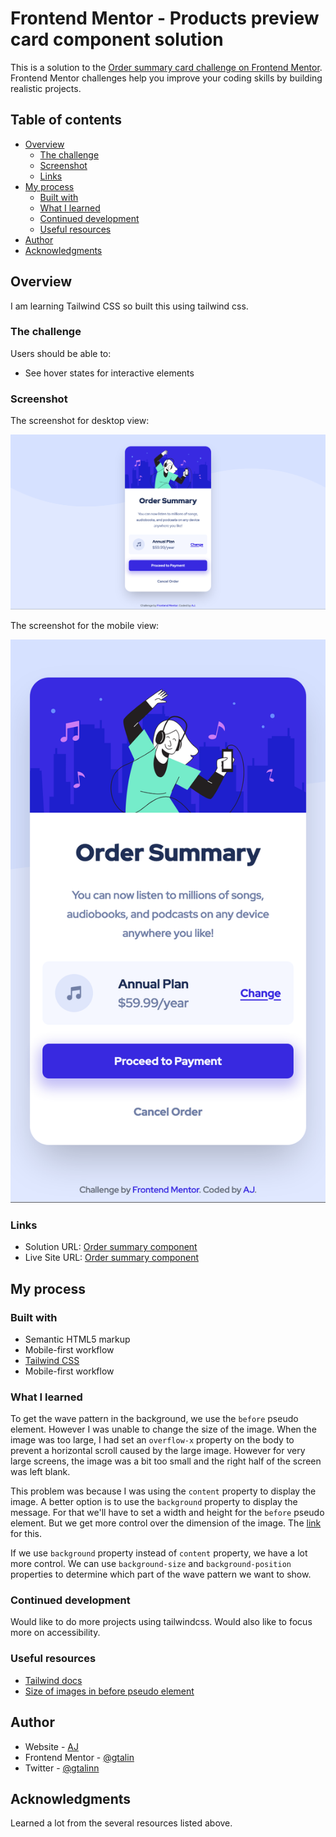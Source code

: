 # Frontend Mentor - Products preview card component solution

This is a solution to the [Order summary card challenge on Frontend Mentor](https://www.frontendmentor.io/challenges/order-summary-component-QlPmajDUj). Frontend Mentor challenges help you improve your coding skills by building realistic projects.

## Table of contents

- [Overview](#overview)
  - [The challenge](#the-challenge)
  - [Screenshot](#screenshot)
  - [Links](#links)
- [My process](#my-process)
  - [Built with](#built-with)
  - [What I learned](#what-i-learned)
  - [Continued development](#continued-development)
  - [Useful resources](#useful-resources)
- [Author](#author)
- [Acknowledgments](#acknowledgments)

## Overview

I am learning Tailwind CSS so built this using tailwind css.

### The challenge

Users should be able to:

- See hover states for interactive elements

### Screenshot

The screenshot for desktop view:

![](./screenshot-desktop.png)

The screenshot for the mobile view:

![](./screenshot-mobile.png)

### Links

- Solution URL: [Order summary component](https://github.com/gtalin/front-end-mentor/order-summary-component)
- Live Site URL: [Order summary component](https://gtalin.github.io/front-end-mentor/order-summary-component)

## My process

### Built with

- Semantic HTML5 markup
- Mobile-first workflow
- [Tailwind CSS](https://tailwindcss.com/)
- Mobile-first workflow

### What I learned

To get the wave pattern in the background, we use the `before` pseudo element. However I was unable to change the size of the image. When the image was too large, I had set an `overflow-x` property on the body to prevent a horizontal scroll caused by the large image. However for very large screens, the image was a bit too small and the right half of the screen was left blank.

This problem was because I was using the `content` property to display the image. A better option is to use the `background` property to display the message. For that we'll have to set a width and height for the `before` pseudo element. But we get more control over the dimension of the image. The [link](https://teamtreehouse.com/community/unable-to-resize-images-created-using-the-before-pseudoelement) for this.

If we use `background` property instead of `content` property, we have a lot more control. We can use `background-size` and `background-position` properties to determine which part of the wave pattern we want to show.

### Continued development

Would like to do more projects using tailwindcss. Would also like to focus more on accessibility.

### Useful resources

- [Tailwind docs](https://tailwindcss.com/docs/)
- [Size of images in before pseudo element](https://teamtreehouse.com/community/unable-to-resize-images-created-using-the-before-pseudoelement)

## Author

- Website - [AJ](https://github.com/gtalin)
- Frontend Mentor - [@gtalin](https://www.frontendmentor.io/profile/gtalin)
- Twitter - [@gtalinn](https://twitter.com/gtalinn)

## Acknowledgments

Learned a lot from the several resources listed above.

